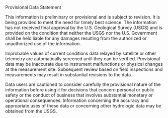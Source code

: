 Provisional Data Statement

This information is preliminary or provisional and is subject to revision. It is being provided to meet the need for timely best science. The information has not received final approval by the U.S. Geological Survey (USGS) and is provided on the condition that neither the USGS nor the U.S. Government shall be held liable for any damages resulting from the authorized or unauthorized use of the information.

Improbable values of current conditions data relayed by satellite or other telemetry are automatically screened until they can be verified. Provisional data may be inaccurate due to instrument malfunctions or physical changes at the measurement site. Subsequent review based on field inspections and measurements may result in substantial revisions to the data.

Data users are cautioned to consider carefully the provisional nature of the information before using it for decisions that concern personal or public safety or the conduct of business that involves substantial monetary or operational consequences. Information concerning the accuracy and appropriate uses of these data or concerning other hydrologic data may be obtained from the USGS.
